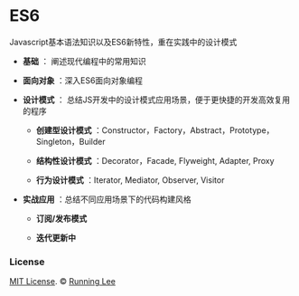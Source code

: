 # ES6

 Javascript基本语法知识以及ES6新特性，重在实践中的设计模式

- **基础** ： 阐述现代编程中的常用知识

- **面向对象** ：深入ES6面向对象编程

- **设计模式** ： 总结JS开发中的设计模式应用场景，便于更快捷的开发高效复用的程序

  - **创建型设计模式** ：Constructor，Factory，Abstract，Prototype，Singleton，Builder
  
  - **结构性设计模式** ：Decorator，Facade, Flyweight, Adapter, Proxy
  
  - **行为设计模式** ：Iterator, Mediator, Observer, Visitor
 
- **实战应用** ：总结不同应用场景下的代码构建风格
  
  - **订阅/发布模式**
  
  - **迭代更新中**
  
  
  
### License

[MIT License](https://opensource.org/licenses/mit-license.html). ©  [Running Lee](mailto:lihui870920@gmail.com)